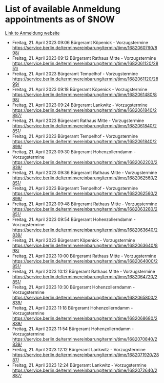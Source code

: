 # List of available Anmeldung appointments as of $NOW
[Link to Anmeldung website](https://service.berlin.de/terminvereinbarung/termin/tag.php?termin=1&anliegen[]=120686&dienstleisterlist=122210,122217,327316,122219,327312,122227,327314,122231,327346,122243,327348,122254,122252,329742,122260,329745,122262,329748,122271,327278,122273,327274,122277,327276,330436,122280,327294,122282,327290,122284,327292,122291,327270,122285,327266,122286,327264,122296,327268,150230,329760,122297,327286,122294,327284,122312,329763,122314,329775,122304,327330,122311,327334,122309,327332,317869,122281,327352,122279,329772,122283,122276,327324,122274,327326,122267,329766,122246,327318,122251,327320,122257,327322,122208,327298,122226,327300&herkunft=http%3A%2F%2Fservice.berlin.de%2Fdienstleistung%2F120686%2F)
- Freitag, 21. April 2023 09:06 Bürgeramt Köpenick - Vorzugstermine https://service.berlin.de/terminvereinbarung/termin/time/1682060760/898/
- Freitag, 21. April 2023 09:12 Bürgeramt Rathaus Mitte - Vorzugstermine https://service.berlin.de/terminvereinbarung/termin/time/1682061120/2851/
- Freitag, 21. April 2023  Bürgeramt Tempelhof - Vorzugstermine https://service.berlin.de/terminvereinbarung/termin/time/1682061120/2899/
- Freitag, 21. April 2023 09:18 Bürgeramt Köpenick - Vorzugstermine https://service.berlin.de/terminvereinbarung/termin/time/1682061480/898/
- Freitag, 21. April 2023 09:24 Bürgeramt Lankwitz - Vorzugstermine https://service.berlin.de/terminvereinbarung/termin/time/1682061840/2887/
- Freitag, 21. April 2023  Bürgeramt Rathaus Mitte - Vorzugstermine https://service.berlin.de/terminvereinbarung/termin/time/1682061840/2851/
- Freitag, 21. April 2023  Bürgeramt Tempelhof - Vorzugstermine https://service.berlin.de/terminvereinbarung/termin/time/1682061840/2899/
- Freitag, 21. April 2023 09:30 Bürgeramt Hohenzollerndamm - Vorzugstermine https://service.berlin.de/terminvereinbarung/termin/time/1682062200/2839/
- Freitag, 21. April 2023 09:36 Bürgeramt Rathaus Mitte - Vorzugstermine https://service.berlin.de/terminvereinbarung/termin/time/1682062560/2851/
- Freitag, 21. April 2023  Bürgeramt Tempelhof - Vorzugstermine https://service.berlin.de/terminvereinbarung/termin/time/1682062560/2899/
- Freitag, 21. April 2023 09:48 Bürgeramt Rathaus Mitte - Vorzugstermine https://service.berlin.de/terminvereinbarung/termin/time/1682063280/2851/
- Freitag, 21. April 2023 09:54 Bürgeramt Hohenzollerndamm - Vorzugstermine https://service.berlin.de/terminvereinbarung/termin/time/1682063640/2839/
- Freitag, 21. April 2023  Bürgeramt Köpenick - Vorzugstermine https://service.berlin.de/terminvereinbarung/termin/time/1682063640/898/
- Freitag, 21. April 2023 10:00 Bürgeramt Rathaus Mitte - Vorzugstermine https://service.berlin.de/terminvereinbarung/termin/time/1682064000/2851/
- Freitag, 21. April 2023 10:12 Bürgeramt Rathaus Mitte - Vorzugstermine https://service.berlin.de/terminvereinbarung/termin/time/1682064720/2851/
- Freitag, 21. April 2023 10:30 Bürgeramt Hohenzollerndamm - Vorzugstermine https://service.berlin.de/terminvereinbarung/termin/time/1682065800/2839/
- Freitag, 21. April 2023 11:18 Bürgeramt Hohenzollerndamm - Vorzugstermine https://service.berlin.de/terminvereinbarung/termin/time/1682068680/2839/
- Freitag, 21. April 2023 11:54 Bürgeramt Hohenzollerndamm - Vorzugstermine https://service.berlin.de/terminvereinbarung/termin/time/1682070840/2839/
- Freitag, 21. April 2023 12:12 Bürgeramt Lankwitz - Vorzugstermine https://service.berlin.de/terminvereinbarung/termin/time/1682071920/2887/
- Freitag, 21. April 2023 12:24 Bürgeramt Lankwitz - Vorzugstermine https://service.berlin.de/terminvereinbarung/termin/time/1682072640/2887/
